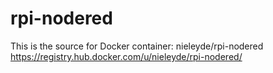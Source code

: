 # rpi-nodered

This is the source for Docker container: nieleyde/rpi-nodered
https://registry.hub.docker.com/u/nieleyde/rpi-nodered/
